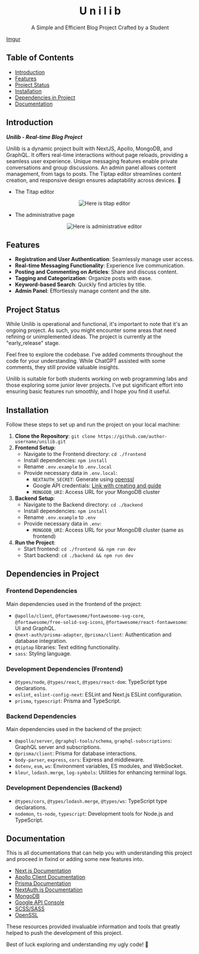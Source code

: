 <h1 align="center"> U n i l i b </h1>
<p align="center">
    A Simple and Efficient Blog Project Crafted by a Student
</p>

[Imgur](https://imgur.com/HkT5UpQ)

## Table of Contents
- [Introduction](#introduction)
- [Features](#features)
- [Project Status](#project-status)
- [Installation](#installation)
- [Dependencies in Project](#dependencies-in-project)
- [Documentation](#documentation)

## Introduction

***Unilib - Real-time Blog Project***

Unilib is a dynamic project built with NextJS, Apollo, MongoDB, and GraphQL. It offers real-time interactions without page reloads, providing a seamless user experience. Unique messaging features enable private conversations and group discussions. An admin panel allows content management, from tags to posts. The Tiptap editor streamlines content creation, and responsive design ensures adaptability across devices. 🌟

 - The Titap editor
    <p align="center">
        <img src="https://i.imgur.com/IFQe9Lk.png" alt="Here is titap editor">
    </p>

- The administrative page
    <p align="center">
        <img src="https://i.imgur.com/UnJExhB.png" alt="Here is administrative editor">
    </p>

## Features

- **Registration and User Authentication**: Seamlessly manage user access.
- **Real-time Messaging Functionality**: Experience live communication.
- **Posting and Commenting on Articles**: Share and discuss content.
- **Tagging and Categorization**: Organize posts with ease.
- **Keyword-based Search**: Quickly find articles by title.
- **Admin Panel**: Effortlessly manage content and the site.

## Project Status

While Unilib is operational and functional, it's important to note that it's an ongoing project. As such, you might encounter some areas that need refining or unimplemented ideas. The project is currently at the "early_release" stage.

Feel free to explore the codebase. I've added comments throughout the code for your understanding. While ChatGPT assisted with some comments, they still provide valuable insights.

Unilib is suitable for both students working on web programming labs and those exploring some junior lever projects. I've put significant effort into ensuring basic features run smoothly, and I hope you find it useful.

## Installation

Follow these steps to set up and run the project on your local machine:

1. **Clone the Repository**: `git clone https://github.com/author-username/unilib.git`
2. **Frontend Setup**:
	- Navigate to the Frontend directory: `cd ./frontend`
	- Install dependencies: `npm install`
	- Rename `.env.example` to `.env.local`
	- Provide necessary data in `.env.local`:
	  - `NEXTAUTH_SECRET`: Generate using [openssl](https://next-auth.js.org/configuration/options#secret)
	  - Google API credentials: [Link with creating and guide](https://developers.google.com/identity/oauth2/web/guides/get-google-api-clientid)
	  - `MONGODB_URI`: Access URL for your MongoDB cluster
3. **Backend Setup**:
	- Navigate to the Backend directory: `cd ./backend`
	- Install dependencies: `npm install`
	- Rename `.env.example` to `.env`
	- Provide necessary data in `.env`:
	  - `MONGODB_URI`: Access URL for your MongoDB cluster (same as frontend)
4. **Run the Project**:
	- Start frontend: `cd ./frontend && npm run dev`
	- Start backend: `cd ./backend && npm run dev`

## Dependencies in Project

### Frontend Dependencies

Main dependencies used in the frontend of the project:

- `@apollo/client`, `@fortawesome/fontawesome-svg-core`, `@fortawesome/free-solid-svg-icons`, `@fortawesome/react-fontawesome`: UI and GraphQL.
- `@next-auth/prisma-adapter`, `@prisma/client`: Authentication and database integration.
- `@tiptap` libraries: Text editing functionality.
- `sass`: Styling language.

### Development Dependencies (Frontend)

- `@types/node`, `@types/react`, `@types/react-dom`: TypeScript type declarations.
- `eslint`, `eslint-config-next`: ESLint and Next.js ESLint configuration.
- `prisma`, `typescript`: Prisma and TypeScript.

### Backend Dependencies

Main dependencies used in the backend of the project:

- `@apollo/server`, `@graphql-tools/schema`, `graphql-subscriptions`: GraphQL server and subscriptions.
- `@prisma/client`: Prisma for database interactions.
- `body-parser`, `express`, `cors`: Express and middleware.
- `dotenv`, `esm`, `ws`: Environment variables, ES modules, and WebSocket.
- `kleur`, `lodash.merge`, `log-symbols`: Utilities for enhancing terminal logs.

### Development Dependencies (Backend)

- `@types/cors`, `@types/lodash.merge`, `@types/ws`: TypeScript type declarations.
- `nodemon`, `ts-node`, `typescript`: Development tools for Node.js and TypeScript.

## Documentation

This is all documentations that can help you with understanding this project and proceed in fixind or adding some new features into.

- [Next.js Documentation](https://nextjs.org/docs)
- [Apollo Client Documentation](https://www.apollographql.com/docs/react/)
- [Prisma Documentation](https://www.prisma.io/docs/)
- [NextAuth.js Documentation](https://next-auth.js.org/getting-started/introduction)
- [MongoDB](https://www.mongodb.com/)
- [Google API Console](https://developers.google.com/identity/oauth2/web/guides/get-google-api-clientid)
- [SCSS/SASS](https://sass-lang.com/documentation/)
- [OpenSSL](https://www.openssl.org/docs/)

These resources provided invaluable information and tools that greatly helped to push the development of this project.

Best of luck exploring and understanding my ugly code! 🚀
